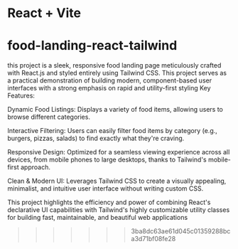 
# React + Vite

# food-landing-react-tailwind
this project is a sleek, responsive food landing page meticulously crafted with React.js and styled entirely using Tailwind CSS. This project serves as a practical demonstration of building modern, component-based user interfaces with a strong emphasis on rapid and utility-first styling
Key Features:

Dynamic Food Listings: Displays a variety of food items, allowing users to browse different categories.

Interactive Filtering: Users can easily filter food items by category (e.g., burgers, pizzas, salads) to find exactly what they're craving.

Responsive Design: Optimized for a seamless viewing experience across all devices, from mobile phones to large desktops, thanks to Tailwind's mobile-first approach.

Clean & Modern UI: Leverages Tailwind CSS to create a visually appealing, minimalist, and intuitive user interface without writing custom CSS.

This project highlights the efficiency and power of combining React's declarative UI capabilities with Tailwind's highly customizable utility classes for building fast, maintainable, and beautiful web applications
>>>>>>> 3ba8dc63ae61d045c01359288bca3d71bf08fe28
